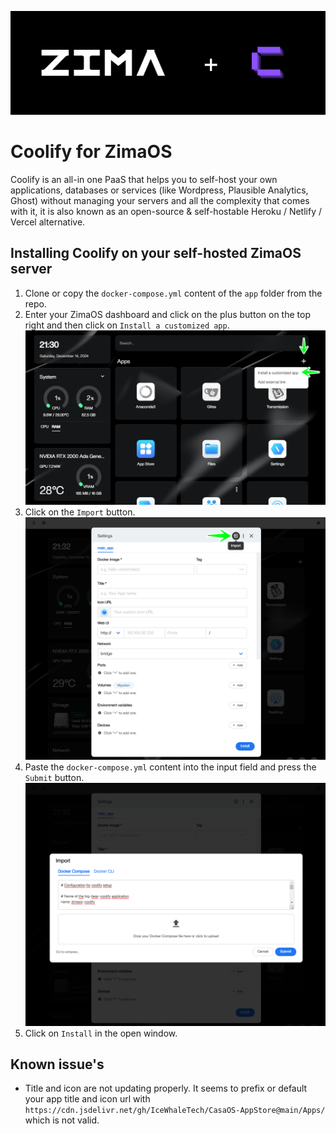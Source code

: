 ![Coolify](./assets/header.png)

# Coolify for ZimaOS

Coolify is an all-in one PaaS that helps you to self-host your own applications, databases or services (like Wordpress, Plausible Analytics, Ghost) without managing your servers and all the complexity that comes with it, it is also known as an open-source & self-hostable Heroku / Netlify / Vercel alternative.

## Installing Coolify on your self-hosted ZimaOS server

1. Clone or copy the `docker-compose.yml` content of the `app` folder from the repo.
2. Enter your ZimaOS dashboard and click on the plus button on the top right and then click on `Install a customized app`.
![ZimaOS](./assets/step-one.png)
3. Click on the `Import` button.
![ZimaOS](./assets/step-two.png)
4. Paste the `docker-compose.yml` content into the input field and press the `Submit` button.
![ZimaOS](./assets/step-three.png)
5. Click on `Install` in the open window.


## Known issue's
- Title and icon are not updating properly.
It seems to prefix or default your app title and icon url with `https://cdn.jsdelivr.net/gh/IceWhaleTech/CasaOS-AppStore@main/Apps/` which is not valid.



